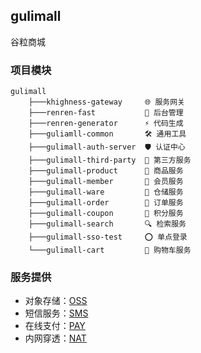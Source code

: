 ## gulimall

谷粒商城



### 项目模块

```
gulimall 
    ├───khighness-gateway     🌐 服务网关
    ├───renren-fast           🚀 后台管理
    ├───renren-generator      ⚡ 代码生成       
    ├───guliamll-common       🛠️ 通用工具
    ├───gulimall-auth-server  🛡️ 认证中心
    ├───gulimall-third-party  🌠 第三方服务
    ├───gulimall-product      📱 商品服务
    ├───gulimall-member       🤖 会员服务
    ├───gulimall-ware         🏬 仓储服务
    ├───gulimall-order        🧾 订单服务
    ├───gulimall-coupon       🧊 积分服务
    ├───gulimall-search       🔍 检索服务
    ├───gulimall-sso-test     ⭕ 单点登录
    └───gulimall-cart         🚛 购物车服务
```



### 服务提供

- 对象存储：[OSS](https://oss.console.aliyun.com/overview)
- 短信服务：[SMS](https://market.aliyun.com/products/57126001/cmapi00039729.html)
- 在线支付：[PAY](https://opendocs.alipay.com/common/02kkv7)
- 内网穿透：[NAT](https://natapp.cn)

